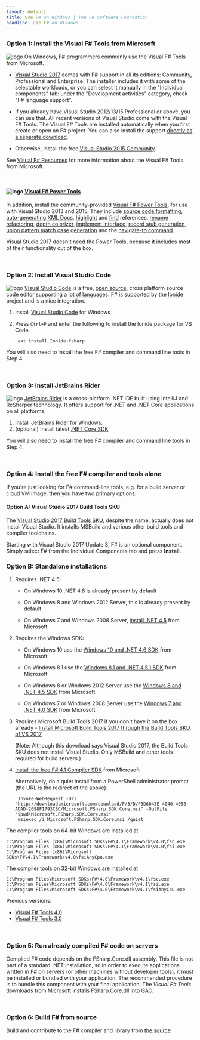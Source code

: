 ```yaml
---
layout: default
title: Use F# on Windows | The F# Software Foundation
headline: Use F# on Windows
---
```



### Option 1: Install the Visual F# Tools from Microsoft

![logo](/images/thumbs/vstudio.png)&nbsp;On Windows, F# programmers commonly use the Visual F# Tools from Microsoft.

* [Visual Studio 2017](https://www.visualstudio.com/downloads/) comes with F# support in all its editions: Community, Professional and Enterprise. The installer includes it with some of the selectable workloads, or you can select it manually in the "Individual components" tab: under the "Development activities" category, check "F# language support".

* If you already have Visual Studio 2012/13/15 Professional or above, you can use that. All recent versions of Visual Studio come with the Visual F# Tools. The Visual F# Tools are installed automatically when you first create or open an F# project. You can also install the support [directly as a separate download](https://www.microsoft.com/en-us/download/details.aspx?id=48179).

* Otherwise, install the free [Visual Studio 2015 Community](http://www.visualstudio.com/en-us/products/visual-studio-community-vs.aspx).

See [Visual F# Resources](http://msdn.microsoft.com/en-us/vstudio/hh388569.aspx) for more information about the Visual F# Tools from Microsoft.

<br />

#### ![logo](/images/thumbs/FSharpVSPowerTools.png)&nbsp;[Visual F# Power Tools](http://fsprojects.github.io/VisualFSharpPowerTools/) ####

In addition, install the community-provided [Visual F# Power Tools](http://fsprojects.github.io/VisualFSharpPowerTools/),
for use with Visual Studio 2013 and 2015. They include [source code formatting](http://fsprojects.github.io/VisualFSharpPowerTools/codeformatting.html), 
[auto-generating XML Docs](http://fsprojects.github.io/VisualFSharpPowerTools/xmldoc.html), 
[highlight](http://fsprojects.github.io/VisualFSharpPowerTools/highlightusage.html) and [find](http://fsprojects.github.io/VisualFSharpPowerTools/findallreferences.html) references, 
[rename refactoring](http://fsprojects.github.io/VisualFSharpPowerTools/rename.html),
[depth colorizer](http://fsprojects.github.io/VisualFSharpPowerTools/depthcolorizer.html),
[implement interface](http://fsprojects.github.io/VisualFSharpPowerTools/implementinterface.html),
[record stub generation](http://fsprojects.github.io/VisualFSharpPowerTools/recordstubgeneration.html),
[union pattern match case generation](http://fsprojects.github.io/VisualFSharpPowerTools/unionpatternmatchcasegeneration.html) and the
[navigate-to command](http://fsprojects.github.io/VisualFSharpPowerTools/navigateto.html).

Visual Studio 2017 doesn't need the Power Tools, because it includes most of their functionality out of the box.

<br />

### Option 2: Install Visual Studio Code

![logo](/images/thumbs/VSCode.png)&nbsp;[Visual Studio Code](https://code.visualstudio.com) is a free, [open source](https://github.com/microsoft/vscode), cross platform source code editor
supporting [a lot of languages](https://code.visualstudio.com/docs/languages/overview).
F# is supported by the [Ionide](http://ionide.io/) project and is a nice integration.

1. Install [Visual Studio Code](https://code.visualstudio.com/download) for Windows
2. Press `Ctrl+P` and enter the following to install the Ionide package for VS Code.

        ext install Ionide-fsharp

You will also need to install the free F# compiler and command line tools in Step 4.

<br />

### Option 3: Install JetBrains Rider

![logo](/images/thumbs/rider.png)&nbsp;[JetBrains Rider](https://www.jetbrains.com/rider) is a cross-platform .NET IDE built using IntelliJ and ReSharper technology. It offers support for .NET and .NET Core applications on all platforms.

1. Install [JetBrains Rider](https://www.jetbrains.com/rider/download/) for Windows.
2. (optional) Install latest [.NET Core SDK](https://www.microsoft.com/net/core#windowscmd)

You will also need to install the free F# compiler and command line tools in Step 4.

<br />

### Option 4: Install the free F# compiler and tools alone

If you're just looking for F# command-line tools, e.g. for a build server or cloud VM image, then you have two primary options.

#### Option A: Visual Studio 2017 Build Tools SKU

The [Visual Studio 2017 Build Tools SKU](https://www.visualstudio.com/downloads/#build-tools-for-visual-studio-2017), despite the name, actually does not install Visual Studio.  It installs MSBuild and various other build tools and compiler toolchains.

Starting with Visual Studio 2017 Update 3, F# is an optional component.  Simply select F# from the Individual Components tab and press **Install**.

### Option B: Standalone installations

1. Requires .NET 4.5:

   - On Windows 10 .NET 4.6 is already present by default

   - On Windows 8 and Windows 2012 Server, this is already present by default
   
   - On Windows 7 and Windows 2008 Server, [install .NET 4.5](https://www.microsoft.com/en-US/download/details.aspx?id=30653) from Microsoft

2. Requires the Windows SDK:

   - On Windows 10 use the [Windows 10 and .NET 4.6 SDK](https://dev.windows.com/en-US/downloads/windows-10-sdk) from Microsoft

   - On Windows 8.1 use the [Windows 8.1 and .NET 4.5.1 SDK](http://msdn.microsoft.com/windows/desktop/bg162891) from Microsoft
   
   - On Windows 8 or Windows 2012 Server use the [Windows 8 and .NET 4.5 SDK](http://msdn.microsoft.com/windows/hardware/hh852363.aspx) from Microsoft
   
   - On Windows 7 or Windows 2008 Server use the [Windows 7 and .NET 4.0 SDK](http://www.microsoft.com/download/details.aspx?id=8279) from Microsoft
 
3. Requires Microsoft Build Tools 2017 if you don't have it on the box already - [Install Microsoft Build Tools 2017 through the Build Tools SKU of VS 2017](https://www.visualstudio.com/downloads/#build-tools-for-visual-studio-2017)

    (Note: Although this download says Visual Studio 2017, the Build Tools SKU does not install Visual Studio.  Only MSBuild and other tools required for build servers.)

4. [Install the free F# 4.1 Compiler SDK](http://download.microsoft.com/download/F/3/D/F3D6045E-4040-4058-ADAD-2698F1793CBC/Microsoft.FSharp.SDK.Core.msi) from Microsoft

   Alternatively, do a quiet install from a PowerShell administrator prompt (the URL is the redirect of the above). 

        Invoke-WebRequest -Uri "http://download.microsoft.com/download/F/3/D/F3D6045E-4040-4058-ADAD-2698F1793CBC/Microsoft.FSharp.SDK.Core.msi" -OutFile "$pwd\Microsoft.FSharp.SDK.Core.msi"
        msiexec /i Microsoft.FSharp.SDK.Core.msi /quiet

The compiler tools on 64-bit Windows are installed at

    C:\Program Files (x86)\Microsoft SDKs\F#\4.1\Framework\v4.0\fsc.exe
    C:\Program Files (x86)\Microsoft SDKs\F#\4.1\Framework\v4.0\fsi.exe
    C:\Program Files (x86)\Microsoft SDKs\F#\4.1\Framework\v4.0\fsiAnyCpu.exe
    
The compiler tools on 32-bit Windows are installed at

    C:\Program Files\Microsoft SDKs\F#\4.0\Framework\v4.1\fsc.exe
    C:\Program Files\Microsoft SDKs\F#\4.0\Framework\v4.1\fsi.exe
    C:\Program Files\Microsoft SDKs\F#\4.0\Framework\v4.1\fsiAnyCpu.exe

Previous versions:

* [Visual F# Tools 4.0](http://go.microsoft.com/fwlink/?LinkId=261286)
* [Visual F# Tools 3.0](http://go.microsoft.com/fwlink/?LinkId=261286)
    
<br />


### Option 5: Run already compiled F# code on servers

Compiled F# code depends on the FSharp.Core.dll assembly. This file is not part of a standard .NET installation, so in order to execute applications written in F# on servers (or other machines without developer tools), it must be installed or bundled with your application. The recommended procedure is to bundle this component with your final application. The *Visual F# Tools* downloads from Microsoft installs FSharp.Core.dll into GAC.

<br />

### Option 6: Build F# from source

Build and contribute to the F# compiler and library from [the source](https://github.com/Microsoft/visualfsharp)

